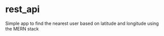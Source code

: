 # rest_api

Simple app to find the nearest user based on latitude and longitude using the MERN stack
